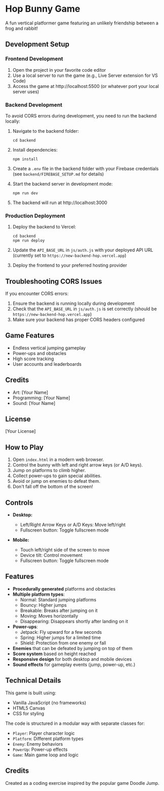 # Hop Bunny Game

A fun vertical platformer game featuring an unlikely friendship between a frog and rabbit!

## Development Setup

### Frontend Development

1. Open the project in your favorite code editor
2. Use a local server to run the game (e.g., Live Server extension for VS Code)
3. Access the game at http://localhost:5500 (or whatever port your local server uses)

### Backend Development

To avoid CORS errors during development, you need to run the backend locally:

1. Navigate to the backend folder:
   ```
   cd backend
   ```

2. Install dependencies:
   ```
   npm install
   ```

3. Create a `.env` file in the backend folder with your Firebase credentials (see `backend/FIREBASE_SETUP.md` for details)

4. Start the backend server in development mode:
   ```
   npm run dev
   ```

5. The backend will run at http://localhost:3000

### Production Deployment

1. Deploy the backend to Vercel:
   ```
   cd backend
   npm run deploy
   ```

2. Update the `API_BASE_URL` in `js/auth.js` with your deployed API URL (currently set to `https://new-backend-hop.vercel.app`)

3. Deploy the frontend to your preferred hosting provider

## Troubleshooting CORS Issues

If you encounter CORS errors:

1. Ensure the backend is running locally during development
2. Check that the `API_BASE_URL` in `js/auth.js` is set correctly (should be `https://new-backend-hop.vercel.app`)
3. Make sure your backend has proper CORS headers configured

## Game Features

- Endless vertical jumping gameplay
- Power-ups and obstacles
- High score tracking
- User accounts and leaderboards

## Credits

- Art: [Your Name]
- Programming: [Your Name]
- Sound: [Your Name]

## License

[Your License]

## How to Play

1. Open `index.html` in a modern web browser.
2. Control the bunny with left and right arrow keys (or A/D keys).
3. Jump on platforms to climb higher.
4. Collect power-ups to gain special abilities.
5. Avoid or jump on enemies to defeat them.
6. Don't fall off the bottom of the screen!

## Controls

- **Desktop:** 
  - Left/Right Arrow Keys or A/D Keys: Move left/right
  - Fullscreen button: Toggle fullscreen mode

- **Mobile:** 
  - Touch left/right side of the screen to move
  - Device tilt: Control movement
  - Fullscreen button: Toggle fullscreen mode

## Features

- **Procedurally generated** platforms and obstacles
- **Multiple platform types**:
  - Normal: Standard jumping platforms
  - Bouncy: Higher jumps
  - Breakable: Breaks after jumping on it
  - Moving: Moves horizontally
  - Disappearing: Disappears shortly after landing on it
- **Power-ups**:
  - Jetpack: Fly upward for a few seconds
  - Spring: Higher jumps for a limited time
  - Shield: Protection from one enemy or fall
- **Enemies** that can be defeated by jumping on top of them
- **Score system** based on height reached
- **Responsive design** for both desktop and mobile devices
- **Sound effects** for gameplay events (jump, power-up, etc.)

## Technical Details

This game is built using:
- Vanilla JavaScript (no frameworks)
- HTML5 Canvas
- CSS for styling

The code is structured in a modular way with separate classes for:
- `Player`: Player character logic
- `Platform`: Different platform types
- `Enemy`: Enemy behaviors
- `PowerUp`: Power-up effects
- `Game`: Main game loop and logic

## Credits

Created as a coding exercise inspired by the popular game Doodle Jump. 